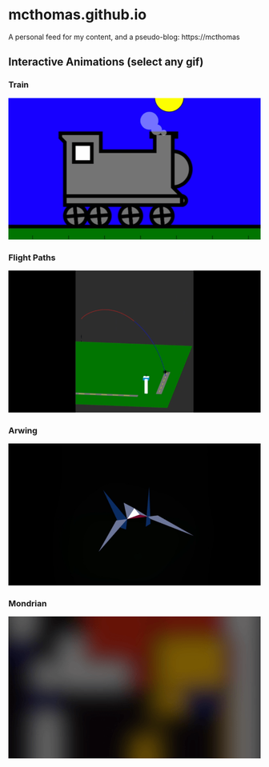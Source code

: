 # mcthomas.github.io
A personal feed for my content, and a pseudo-blog: https://mcthomas

## Interactive Animations (select any gif)

### Train

[![train gif](readme-gifs/train.gif)](https://mcthomas.github.io/nav/train/index.html)

### Flight Paths

[![flight gif](readme-gifs/flight.gif)](https://mcthomas.github.io/nav/flight/index.html)

### Arwing

[![arwing gif](readme-gifs/arwing.gif)](https://mcthomas.github.io/nav/arwing/index.html)

### Mondrian

[![mondrian gif](readme-gifs/mondrian.gif)](https://mcthomas.github.io/nav/mondrian/index.html)
